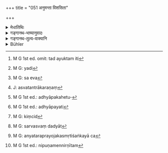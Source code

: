 +++
title = "051 अनुमन्ता विशसिता"

+++

<details><summary>मेधातिथिः</summary>

अन्येन हन्यमानं स्वप्रयोजनतो यद्य् अन्यो ऽनुमोदते साध्व् अयं हन्ता करोतीत्य् **अनुमन्ता** । **विशसिता** हतस्याङ्गविभागकारः । **उपहर्ता** परिवेषकः । **खादक** इत्य् एते सर्वे **घातकाः** ।

- अघातकेषु खादनसंस्कारविक्रयादिकर्तृषु घातकत्वे ऽध्यारोपिते निन्दा, न पुनस् तत्वत एते घातका एव । लौकिकी हि वधक्रिया प्राणत्यागफला । तस्य कर्ता घातकः स्मृतितो गम्यते । स्वतन्त्रः कर्तेति विशेषशास्त्रादिना यः प्राणवियोजनं प्राणिनां क्रोति स हन्तोच्यते । क्रयविक्रयाद्याश् च किर्यास् ततो ऽन्या एव ।

- <u>ननु</u> चेयम् अपि स्मृतिर् एव, एते अनुमन्तृप्रभृतयो घातका इति ।

- <u>नेदं</u> शब्दार्थसंबन्धे प्रमाणम्, किं तर्हि धर्माधर्मयोः । अभियुक्ततरो हि तत्र भवान् पाणिनिः । मन्वादयश् च लोकप्रसिद्धैः पदार्थैर् व्यवहरन्ति, न शब्दार्थसंबन्धविधिं स्मरन्ति । प्रयोक्तारो ह्य् एते न स्मर्तारः ।

- <u>ननु</u> च "तम् आचार्यं प्रक्षते" (म्ध् २.१४०) इत्यादेः स्मरन्त्य् एते ।

- <u>सत्यम्</u> । न तत्र शास्त्रस्मृतिविरोधः । न च तेषां वाक्यानाम् अन्यत् प्रयोजनम् अस्ति । इह तु गौणेनापि प्रयोजनेनार्थवादतयाप्य् उपपत्तेर् न घातकत्वं शक्यम् अवसातुम् । 

- <u>ये ऽप्य् आहुर्</u> "भक्षकश् चेन् न विद्यते वधको ऽपि न विद्यत इति भक्षणप्रयुक्त एव वधः, प्रयोजकश् च कर्ता स्मर्यते । ततो मुख्यम् एव घातकत्वम् । अतो घातकप्रायश्चित्तम् एव खादकस्य युक्तम्" इति ।

- <u>तद् अयुक्तम्</u> इति[^१३१] ब्रूमः । पृथक्प्रायश्चित्तं हतानां रसास्वादकस्य "जग्ध्वा मांसम् अभक्ष्यं च" इति (म्ध् ११.१५१ ) । 


[^१३१]:
     M G 1st ed. omit: tad ayuktam iti

- यद् अपि[^१३२] प्रयोजकत्वेन कर्तृत्वम् उक्तं तद् अपि नैवास्ति । इदं हि तस्य लक्षणम्- 


[^१३२]:
     M G: yadi

- प्रेषणाध्येषणाभ्यां तु यः स्वतन्त्रस्य चोदकः ।

- स कर्ता चैव[^१३३] हेतुश् च मुख्यो नोपचरन् परः ॥ इति । 


[^१३३]:
     M G: sa eva

वधको हि जीवनप्रयुक्त्या प्रवर्तते मांसविक्रयेण जीविष्यामीति, न तु खादकेन विनियुज्यते । 

- अथ तत्समर्थाचरणं प्रयोजकत्वम् । यो ऽयं क्रियां कर्तुम् अध्यवसितस् तत्रानुकूल्येन यः संविधित्सुः स प्रयोजक इति । एतद् अप्य् अत्र नैवास्ति । साधनोपनिधानं त्रसतः पशोर् अस्वतन्त्रीकरणं[^१३४] खड्गोपनयनम् इत्य् एवं संविधानशब्दवाच्यं युक्तम् । तेन विना क्रिया न निष्पद्यते । 


[^१३४]:
     J: asvatantrākaraṇaṃ

- अथ यदर्थः क्रियारम्भः स प्रयोजकश् चेति चेत्, माणवकम् अध्यापयतीत्य् अध्यापनहेतुकर्तृसंज्ञाप्रतिलम्भः,[^१३५]  न ह्य् अध्ययनम् अध्यापयत्यर्थः[^१३६] । 


[^१३६]:
     M G 1st ed.: adhyāpayati


[^१३५]:
     M G 1st ed.: adhyāpakahetu-

- न चासौ कंचिद्[^१३७] उद्दिश्य हनने प्रवर्तते । येनास्य तदर्थनिरूपणाय भक्षणे ऽनर्था प्रवृत्तिः स्यात् । सर्व इमे स्वभूत्यै यतन्ते । न केन कश्च्त् परो ऽनुग्रहीतव्य इति मुहूर्तम् अप्य् अवतिष्ठते इत्य् अपि पूर्णकामः । 


[^१३७]:
     M G: kiṃcid

- अथ स्वार्थं प्रवृत्तस्य भक्षयितारम् अन्तरेण प्रवृत्तिर् अनर्थिका । तस्मिंस् तु सति फलवती । फलं च प्रयोजकम् । तच् च खादकाधीनम् इति पारंपर्येण खादकः प्रयोजक इति । 

- एवं तर्हि यो द्वेषाद् वध्यते स हन्तुः प्रयोजकः स्यात् । ततश् च हन्यमान एव हन्ता संपद्यते । न हि द्वेषेण विना हन्तृत्वोपपत्तिर् इति । तथा ब्रह्महत्यायाम् अपि सर्वस्वदानं[^१३८] पातकसंप्रयोजकम् । न हि प्रतिग्राहयितारम् अन्तरेण प्रतिग्रहोपपत्तिस् ततश् च प्रतिग्राही न केवलं प्रत्यवेयाद् अपि तु दातापि । रूपवती च स्त्री स्मरशरदह्यमानहृदयेन रागिणा दर्शितस्पृहातिशयेन शीलं रक्षन्ती प्रत्यवेयात् ।


[^१३८]:
     M G: sarvasvaṃ dadyāt

- तस्मान् नेदं प्रयोजकलक्षणम् । 

- तौ हि वधकखादकौ स्वार्थप्रवृत्तौ नष्टाश्वदग्धरथवद् इतरेतरोपकारम् अनुभवन्तौ, न पुनर् अन्यतरप्रयोजकौ[^१३९] । "शूद्रविट्क्षत्रविप्राणाम्" (म्ध् ८.१०४) इत्य् अत्र श्लोके निपुणम् एतन् निर्णीतम्[^१४०] ॥ ५.५१ ॥


[^१४०]:
     M G 1st ed.: nipuṇamennirṇītam


[^१३९]:
     M G: anyataraprayojakasmṛtiśaṅkayā ca
</details>

<details><summary>गङ्गानथ-भाष्यानुवादः</summary>

When some one is killing an animal, if another person should come, and for his own selfish purposes show his approbation, by such words as ‘he is doing well in thus killing the animal,’—this latter man is called the, ‘*approver*’.

‘*He who cuts*.’—he who quarters the dead body.

‘*He who* *serves*’—places it before persons eating.

‘*He who eats it*’.

All these are ‘*slayers*’.

What is meant by attributing the character of the ‘*slayer*’ to those who do not actually *slay*, but do the other acts of eating, preparing, selling, &c.,—is the deprecation of all these acts; all these persons do not actually become ‘*slayers*.’ The ordinary act of ‘slaying’ is that which results in loss of life: so that it is only one who does this act that is the ‘slayer.’ In accordance with the rule that ‘the nominative agent of an act is one who does it independently by himself,’ that person alone is called the ‘slayer’ who deprives living beings of their life; those who do the acts of buying, selling, etc., are other than that person.

“But the statement that the approver and the rest also are *slayers* also emanates from the *Smṛti* (and as such must be accepted as true).”

The authority of this *Smṛti* does not extend to the subject of words and their denotations; it is confined to the subject of right and wrong,—what is lawful and what unlawful. More authoritative on the subject of words and their meanings is the revered Pāṇini. In fact Manu and otther writers on *Smṛti* only make use of words in accordance with ordinary usage, and they do not lay down rules bearing upon words and their meanings; they use the words, they do not regulate them.

“But as a matter of fact, we do find these writers making such assertions as ‘such and such a person is called a *Preceptor*’ and so forth (which lay down the denotation of words).”

True; bat in such cases there is no inconsistency between what the
*Smṛti* says and what we learn from the treatises bearing upon the
subject. Nor again is there any other useful purpose found to be served by those passages that explain the meaning of the term ‘preceptor’ (for instance). In the present case, however the passage is capable of serving an. auxiliary purpose by bring taken as a commendatory statement; so that it is not possible, on the strength of the present text alone, to regard all. these persons as ‘slayers.’

Some people argue as follows:—“If there is no one to *eat*, there would be no one to kill; so that the *killing* is really prompted by the
*eating*; and the prompter of an act also has been regarded as its
*doer*; so that the *eater* is the *slayer*, even in the direct sense of
this term; and it is only right that the *eater* should have to perform the same Expiatory Rite as the *slayer*.”

This, we say, is not right; because as a matter of fact, a different expiatory rite has been prescribed, under Discourse XI for the *taster* of the meat of the animals killed (by others).

What has been stated above regarding the *prompter* bring the *doer*, that also is not true. The *prompting agent* has been thus defined—‘He who by means of direction and request, prompts the independent agent, is also an auxiliary agent, the other bring the principal one.’ And as a matter of fact when the *slayer* kills the animal, hie is not ordered to do so by the eater; be does it as u means of living, with the motive that he shall live by selling the flesh.

If *prompting* means *abetting*,—*i.e*., if it be held that when a man proceeds to do a certain act, if another person abets him and co-operates with him, the latter is to be regarded as the
*prompter*—then, this definition also is not applicable to the present
case, in the act of *killing*, the ‘abetting’ would consist in such acts as—(*a*) collecting the weapons, etc. (*b*) the sharpening of the blunted axe, (*c*) the bringing up of the sword, and so forth; as without these the act of *killing* could not be accomplished, \[and none of these acts is done by the *eater* \].

If, however, the *prompter* be defined as ‘that person for whose take the. work is done,’—then, in the case of the ‘teaching of the boy,’ the boy would have to be regarded as the *prompting agent* in the act of ‘teaching’; and yet ‘teaching’ does not mean ‘reading’ (which is what the boy actually does).

Then again, when the slayer does the *killing*, he does not do so for the benefit of any particular person, by virtue of which the latter’s action of *eating* could be regarded as sinful. In fact, all these persons undertake these acts for their own benefit; and not one of them is troubled by the idea of benefiting any other person.

“Even when the man undertakes the killing for his own benefit, such action would be absolutely useless if there were no *eater*: it is only when there is an *eater*, that the man’s action is fruitful; and the
*fruit* of an act is the motive, the ‘prompting force; and as this
depends upon the enter, the eater also is an indirect prompter.”

If this be so, then, when a person is murdered on account of enmity, since the enemy would be the prompter of the act of killing, the murdered man could become the murderer! For without enmity, the act of murder would not be possible. Similarly when in the case of Brāhmaṇa-murdcr, the murderer (in course of the Expiatory Rite) gives away his entire property, the act of giving will have been prompted by the *murder*: and as there could be no *recipient* without the giver, it is not only the re-chastity, but the giver also that would beecome tainted with the sin. Similarly a beautiful woman would incur sin by guarding her chastity against the lover who has his heart burning with the arrows of love and who has expressed his longing for her.

From all this it follows that what has been suggested cannot be the definition of the *prompter*.

As a matter of fact, both the *slayer* and the *eater* do their respective acts for their own special benefit: but they become helpful to one another in the manner of two persons one of whom has lost his horse and another his cart; and there can be no question of one being the *prompter* of the other.

This has been fully discussed under 8.104.—(51).
</details>

<details><summary>गङ्गानथ-तुल्य-वाक्यानि</summary>

“In the *Mahābhārata* (13.114.36-49) this is ‘as told of old by Mārkaṇḍeya’.”—Hopkins.

This verse is quoted in *Aparārka* (p. 251)—in *Mitākṣarā* (on 1.181), as describing the eight kinds of ‘killer’;—and in *Smṛtisāroddhāra* (p. 301), which has the following notes:—‘*ghātakāḥ*’, partakers in the sin,—‘*anumantā*’, who acquiesces in the act,—‘*viśasitā*’, who cuts the limbs,—‘*nihantā*’, who actually does the act that deprives the animal of the life,—‘*saṃskartā*,’ who cooks the meat,—‘*upahartā*’, who serves the meat.
</details>

<details><summary>Bühler</summary>

051	He who permits (the slaughter of an animal), he who cuts it up, he who kills it, he who buys or sells (meat), he who cooks it, he who serves it up, and he who eats it, (must all be considered as) the slayers (of the animal).
</details>
